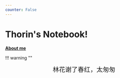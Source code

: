 ```yaml
---
counter: False   
---
```


#  Thorin's Notebook!

[**About me**](https://thorin215-wang.com)

!!! warning ""
<div style="text-align: center; font-size:20px"  markdown="1">
    林花谢了春红，太匆匆
    </div>


